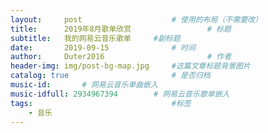 ```yaml
---
layout:     post   				    # 使用的布局（不需要改）
title:      2019年8月歌单欣赏 				# 标题 
subtitle:   我的网易云音乐歌单     #副标题
date:       2019-09-15 				# 时间
author:     Duter2016 						# 作者
header-img: img/post-bg-map.jpg 	#这篇文章标题背景图片
catalog: true 						# 是否归档
music-id:       # 网易云音乐单曲嵌入
music-idfull: 2934967394        # 网易云音乐歌单嵌入
tags:								#标签
    - 音乐
---
```


